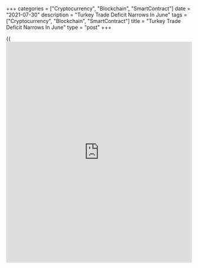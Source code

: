 +++
categories = ["Cryptocurrency", "Blockchain", "SmartContract"]
date = "2021-07-30"
description = "Turkey Trade Deficit Narrows In June"
tags = ["Cryptocurrency", "Blockchain", "SmartContract"]
title = "Turkey Trade Deficit Narrows In June"
type = "post"
+++

{{<iframe id="large-banner" src="https://www.bounty.group/#slide=4.0" width="100%" height="600" scrolling="no" style="border: 0px solid rgb(216, 221, 230); border-radius: 3px;">}}

Turkey's trade deficit narrowed in June from last year, the Turkish
Statistical Institute showed on Friday.

The trade deficit narrowed to $2.853 billion in June from $2.858 billion
in the same period last year. In May, trade deficit was $4.2 billion.

Exports accelerated 46.9 percent annually in June and imports gained
38.7 percent.

Excluding energy and non-monetary gold, exports grew 48.0 percent and
imports rose 48.9 percent.

On a seasonally and [calendar](https://www.fintechee.com/web-trader/) adjusted basis, exports gained 1.6 percent
monthly in June and imports rose 0.1 percent.

On an annual basis, [calendar](https://www.fintechee.com/web-trader/) adjusted exports accelerated 48.0 percent
in June and imports surged 39.2 percent.

For comments and feedback [contact](https://www.playgroundfx.com/contact/): editorial@rtt[news](https://www.letsplayfx.com/blog/forex-news-website/).com

[Economic News][1]

 **What parts of the world are seeing the best (and worst) economic
performances lately? Click[here][2] to check out our [Econ Scorecard][2]
and find out! See up-to-the-moment [ranking](https://www.playgroundfx.com/blog/crypto-exchange-ranking/)s for the best and worst
performers in [GDP][3], [unemployment rate][4], [inflation][5] and much
more.**

   1. www.rtt[news](https://www.letsplayfx.com/blog/forex-news-website/).com/Content/EconomicNews.aspx
   2. www.rtt[news](https://www.letsplayfx.com/blog/forex-news-website/).com/economic-scorecard/world-rank/retail-sales/highest-performance.aspx
   3. www.rtt[news](https://www.letsplayfx.com/blog/forex-news-website/).com/economic-scorecard/world-rank/GDP/highest-performance.aspx
   4. www.rtt[news](https://www.letsplayfx.com/blog/forex-news-website/).com/economic-scorecard/world-rank/unemployment-rate/lowest-performance.aspx
   5. www.rtt[news](https://www.letsplayfx.com/blog/forex-news-website/).com/economic-scorecard/world-rank/CPI/highest-performance.aspx